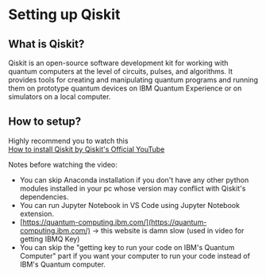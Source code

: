 # Setting up Qiskit

## What is Qiskit?

Qiskit is an open-source software development kit for working with quantum computers at the level of circuits, pulses, and algorithms. It provides tools for creating and manipulating quantum programs and running them on prototype quantum devices on IBM Quantum Experience or on simulators on a local computer.

## How to setup?

Highly recommend you to watch this   
[How to install Qiskit by Qiskit's Official YouTube](https://youtu.be/M4EkW4VwhcI)  

Notes before watching the video:
+ You can skip Anaconda installation if you don't have any other python modules installed in your pc whose version may conflict with Qiskit's dependencies. 
+ You can run Jupyter Notebook in VS Code using Jupyter Notebook extension. 
+ [https://quantum-computing.ibm.com/](https://quantum-computing.ibm.com/) -> this website is damn slow (used in video for getting IBMQ Key) 
+ You can skip the "getting key to run your code on IBM's Quantum Computer" part if you want your computer to run your code instead of IBM's Quantum computer. 